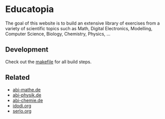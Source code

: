 # Educatopia

The goal of this website is to build an extensive library of exercises
from a variety of scientific topics such as Math, Digital Electronics,
Modelling, Computer Science, Biology, Chemistry, Physics, …


## Development

Check out the [makefile] for all build steps.

[makefile]: ./makefile


## Related

- [abi-mathe.de](http://abi-mathe.de)
- [abi-physik.de](http://abi-physik.de)
- [abi-chemie.de](http://abi-chemie.de)
- [idodi.org](http://idodi.org)
- [serlo.org](http://serlo.org)
